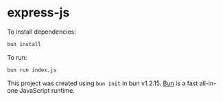 # express-js

To install dependencies:

```bash
bun install
```

To run:

```bash
bun run index.js
```

This project was created using `bun init` in bun v1.2.15. [Bun](https://bun.sh) is a fast all-in-one JavaScript runtime.
